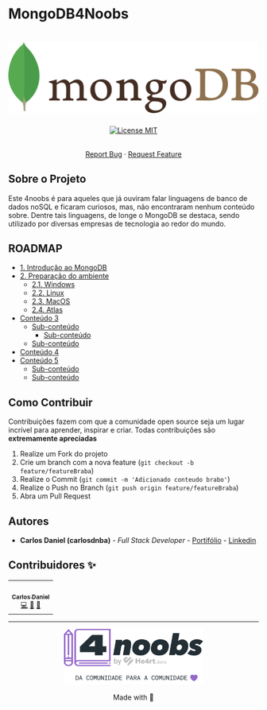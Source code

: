 <!-- Title -->

# MongoDB4Noobs
<p align="center">

  <h1 align="center">
    <img src="assets/mongodb.svg" alt="Logo">
  </h1>
  <p align="center">
    <a href="https://opensource.org/licenses/MIT">
      <img src="https://img.shields.io/badge/License-MIT-blue.svg" alt="License MIT">
    </a>
  </p>
  <p align="center">
    <br />
    <a href="https://github.com/carlosdnba/mongodb4noobs/issues/new">Report Bug</a>
    ·
    <a href="https://github.com/carlosdnba/mongodb4noobs/pulls">Request Feature</a>
  </p>
</p>
    
 <!-- ABOUT THE PROJECT -->

## Sobre o Projeto
Este 4noobs é para aqueles que já ouviram falar linguagens de banco de dados noSQL e ficaram curiosos, mas, não encontraram nenhum conteúdo sobre. Dentre tais linguagens, de longe o MongoDB se destaca, sendo utilizado por diversas empresas de tecnologia ao redor do mundo.

<!-- ROADMAP -->

## ROADMAP

- [1. Introdução ao MongoDB](./docs/introducao.md)
- [2. Preparação do ambiente](./docs/preparacao-ambiente.md)
  - [2.1. Windows](./docs/preparacao-ambiente.md#windows) 
  - [2.2. Linux](./docs/preparacao-ambiente.md#linux) 
  - [2.3. MacOS](./docs/preparacao-ambiente.md#mac) 
  - [2.4. Atlas](./docs/preparacao-ambiente.md#atlas) 
- [Conteúdo 3](link-terceira-parte)
  - [Sub-conteúdo](link-sub-conteudo)
  	- [Sub-conteúdo](link-sub-conteudo)
  - [Sub-conteúdo](link-sub-conteudo)
- [Conteúdo 4](link-quarta-parte)
- [Conteúdo 5](link-quinta-parte)
  - [Sub-conteúdo](link-sub-conteudo)
  - [Sub-conteúdo](link-sub-conteudo)
  
  
<!-- CONTRIBUTING -->

## Como Contribuir

Contribuições fazem com que a comunidade open source seja um lugar incrível para aprender, inspirar e criar. Todas contribuições
são **extremamente apreciadas**

1. Realize um Fork do projeto
2. Crie um branch com a nova feature (`git checkout -b feature/featureBraba`)
3. Realize o Commit (`git commit -m 'Adicionado conteudo brabo'`)
4. Realize o Push no Branch (`git push origin feature/featureBraba`)
5. Abra um Pull Request

<!-- AUTHORS -->

## Autores

- **Carlos Daniel (carlosdnba)** - _Full Stack Developer_ - [Portifólio](http://carlosdnba.me/) - [Linkedin](https://www.linkedin.com/in/carlos-daniel-barboza)


## Contribuidores ✨

<!-- ALL-CONTRIBUTORS-LIST:START - Do not remove or modify this section -->
<!-- prettier-ignore-start -->
<!-- markdownlint-disable -->

<table>
    <tr>
        <td align="center">
            <a href="https://github.com/carlosdnba">
                <img src="https://avatars.githubusercontent.com/u/64426814?v=4" width="100px;" alt="" /><br />
                <sub><b>Carlos Daniel</b></sub>
            </a><br />
            <a href="https://github.com/carlosdnba" title="Code">💻</a>
            <a href="#ideas" title="Ideas, Planning, & Feedback">🤔</a>
            <a href="#maintenance" title="Maintenance">🚧</a>
            <!--<a href="https://github.com/carlosdnba/mongodb4noobs/pulls?q=is%3Apr+is%3Aopen+reviewed-by%3A%40carlosdnba" title="Reviewed Pull Requests">👀</a>-->
        </td>
    </tr>
</table>

---

<p align="center">
  <a href="https://github.com/he4rt/4noobs" target="_blank">
    <img src="https://github.com/he4rt/4noobs/blob/master/.github/footer_4noobs.svg" width="280">
  </a>
</p>

<p align="center">Made with 💜</p>
